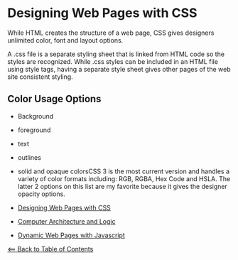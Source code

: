 # Designing Web Pages with CSS
While HTML creates the structure of a web page, CSS gives designers unlimited color, font and layout options. 

A .css file is a separate styling sheet that is linked from HTML code so the styles are recognized. While .css styles can be included in an HTML file using style tags, having a separate style sheet gives other pages of the web site consistent styling. 

## Color Usage Options
- Background
- foreground
- text
- outlines
- solid and opaque colorsCSS 3 is the most current version and handles a variety of color formats including: RGB, RGBA, Hex Code and HSLA. The latter 2 options on this list are my favorite because it gives the designer opacity options.


- [Designing Web Pages with CSS](X)
- [Computer Architecture and Logic](X)
- [Dynamic Web Pages with Javascript](X)

[<== Back to Table of Contents](README.md)